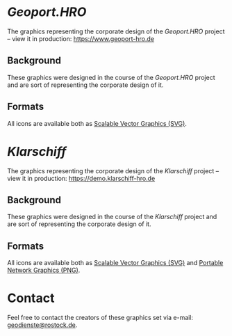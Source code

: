 # *Geoport.HRO*

The graphics representing the corporate design of the *Geoport.HRO* project – view it in production: https://www.geoport-hro.de

## Background

These graphics were designed in the course of the *Geoport.HRO* project and are sort of representing the corporate design of it.

## Formats

All icons are available both as [Scalable Vector Graphics (SVG)](http://en.wikipedia.org/wiki/Svg).

# *Klarschiff*

The graphics representing the corporate design of the *Klarschiff* project – view it in production: https://demo.klarschiff-hro.de

## Background

These graphics were designed in the course of the *Klarschiff* project and are sort of representing the corporate design of it.

## Formats

All icons are available both as [Scalable Vector Graphics (SVG)](http://en.wikipedia.org/wiki/Svg) and [Portable Network Graphics (PNG)](http://en.wikipedia.org/wiki/Portable_Network_Graphics).

# Contact

Feel free to contact the creators of these graphics set via e-mail: <geodienste@rostock.de>.
